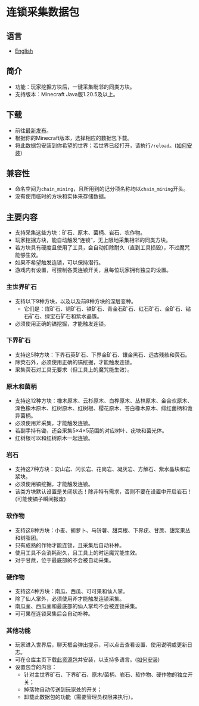 # 连锁采集数据包

## 语言
* [English](README.md)

## 简介
* 功能：玩家挖掘方块后，一键采集毗邻的同类方块。
* 支持版本：Minecraft Java版1.20.5及以上。

## 下载
* 前往[最新发布](https://github.com/cxc81/chain-mining/releases/latest)。
* 根据你的Minecraft版本，选择相应的数据包下载。
* 将此数据包安装到你希望的世界；若世界已经打开，请执行```/reload```。([如何安装](https://zh.minecraft.wiki/w/Tutorial:%E5%AE%89%E8%A3%85%E6%95%B0%E6%8D%AE%E5%8C%85))

## 兼容性
* 命名空间为```chain_mining```，且所用到的记分项名称均以```chain_mining```开头。
* 没有使用临时的方块和实体来存储数据。

## 主要内容
* 支持采集这些方块：矿石、原木、菌柄、岩石、农作物。
* 玩家挖掘方块，能自动触发“连锁”，无上限地采集相邻的同类方块。
* 若方块具有硬度且使用了工具，会自动扣除耐久（直到工具损毁），不过魔咒能够生效。
* 如果不希望触发连锁，可以保持潜行。
* 游戏内有设置，可控制各类连锁开关，且每位玩家拥有独立的设置。

### 主世界矿石
* 支持以下9种方块，以及以及前8种方块的深层变种。
    - 它们是：煤矿石、铜矿石、铁矿石、青金石矿石、红石矿石、金矿石、钻石矿石、绿宝石矿石和紫水晶簇。
* 必须使用正确的镐挖掘，才能触发连锁。

### 下界矿石
* 支持这5种方块：下界石英矿石、下界金矿石、镶金黑石、远古残骸和荧石。
* 除荧石外，必须使用正确的镐挖掘，才能触发连锁。
* 采集荧石对工具无要求（但工具上的魔咒能生效）。

### 原木和菌柄
* 支持这12种方块：橡木原木、云杉原木、白桦原木、丛林原木、金合欢原木、深色橡木原木、红树原木、红树根、樱花原木、苍白橡木原木、绯红菌柄和诡异菌柄。
* 必须使用斧采集，才能触发连锁。
* 若副手持有锄，还会采集5×4×5范围的对应树叶、疣块和菌光体。
* 红树根可以和红树原木一起连锁。

### 岩石
* 支持这7种方块：安山岩、闪长岩、花岗岩、凝灰岩、方解石、紫水晶块和岩浆块。
* 必须使用镐挖掘，才能触发连锁。
* 该类方块默认设置是关闭状态！除非特有需求，否则不要在设置中开启岩石！(可能使镐子瞬间报废)

### 软作物
* 支持这8种方块：小麦、胡萝卜、马铃薯、甜菜根、下界疣、甘蔗、甜浆果丛和树脂团。
* 只有成熟的作物才能连锁，且采集后自动补种。
* 使用工具不会消耗耐久，且工具上的时运魔咒能生效。
* 对于甘蔗，位于最底部的不会被自动采集。

### 硬作物
* 支持这4种方块：南瓜、西瓜、可可果和仙人掌。
* 除了仙人掌外，必须使用斧才能触发连锁采集。
* 南瓜茎、西瓜茎和最底部的仙人掌均不会被连锁采集。
* 可可果在连锁采集后会自动补种。

### 其他功能
* 玩家进入世界后，聊天框会弹出提示，可以点击查看设置、使用说明或更新日志。
* 可在仓库主页下载[此资源包](https://github.com/cxc81/chain-mining/releases/download/v5.3.1/Chain_Mining_Muiti-language_Support.zip)并安装，以支持多语言。([如何安装](https://zh.minecraft.wiki/w/Tutorial:%E5%8A%A0%E8%BD%BD%E8%B5%84%E6%BA%90%E5%8C%85))
* 设置包含的内容：
    - 针对主世界矿石、下界矿石、原木/菌柄、岩石、软作物、硬作物的独立开关；
    - 掉落物自动传送到玩家处的开关；
    - 卸载此数据包的功能（需要管理员权限来执行）。
